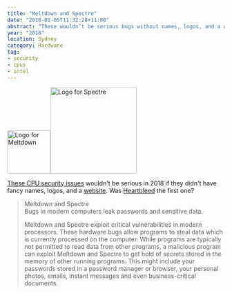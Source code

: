 ```yaml
---
title: "Meltdown and Spectre"
date: "2018-01-05T11:32:28+11:00"
abstract: "These wouldn’t be serious bugs without names, logos, and a website."
year: "2018"
location: Sydney
category: Hardware
tag:
- security
- cpus
- intel
---
```

<img src="https://rubenerd.com/files/2018/meltdown.min.svg" alt="Logo for Meltdown" style="width:100px;" /><img src="https://rubenerd.com/files/2018/spectre.min.svg" alt="Logo for Spectre" style="width:200px;" />

[These CPU security issues] wouldn't be serious in 2018 if they didn't have fancy names, logos, and a [website]. Was [Heartbleed] the first one?

> Meltdown and Spectre  
> Bugs in modern computers leak passwords and sensitive data.  
> 
> Meltdown and Spectre exploit critical vulnerabilities in modern processors. These hardware bugs allow programs to steal data which is currently processed on the computer. While programs are typically not permitted to read data from other programs, a malicious program can exploit Meltdown and Spectre to get hold of secrets stored in the memory of other running programs. This might include your passwords stored in a password manager or browser, your personal photos, emails, instant messages and even business-critical documents.

[These CPU security issues]: https://rubenerd.com/intels-protected-kernel-memory-leak-fun/
[website]: https://meltdownattack.com "Meltdown and Spectre attack site"
[Heartbleed]: https://rubenerd.com/the-openssl-heart-bleeds/ 


